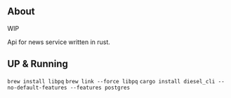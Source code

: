 ## About

WIP

Api for news service written in rust.

## UP & Running

`brew install libpq`
`brew link --force libpq`
`cargo install diesel_cli --no-default-features --features postgres`